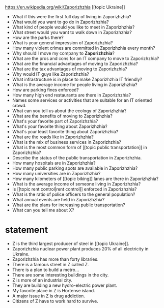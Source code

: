 https://en.wikipedia.org/wiki/Zaporizhzhia
[[topic Ukraine]]
- What if this were the first full day of living in Zaporizhzhia? 
- What would you want to go do in Zaporizhzhia? 
- What kind of people would you like to meet in Zaporizhzhia? 
- What street would you want to walk down in Zaporizhzhia?
- How are the parks there?
- What is your general impression of Zaporizhzhia?
- How many violent crimes are committed in Zaporizhzhia every month?
- Why should I move my company to **Zaporizhzhia**?
- What are the pros and cons for an IT company to move to Zaporizhzhia?
- What are the financial advantages of moving to Zaporizhzhia?
- What are the tax advantages of moving to Zaporizhzhia?
- Why would IT guys like Zaporizhzhia? 
- What infrastructure is in place to make Zaporizhzhia IT friendly?
- What is the average income for people living in Zaporizhzhia? 
- How are parking fines enforced?
- How many high end restaurants are there in Zaporizhzhia?
- Names some services or activities that are suitable for an IT oriented crowd.
- What can you tell us about the ecology of Zaporizhzhia?
- What are the benefits of moving to Zaporizhzhia?
- What's your favorite part of Zaporizhzhia?
- What's your favorite thing about Zaporizhzhia?
- What's your least favorite thing about Zaporizhzhia?
- What are the roads like in Zaporizhzhia?
- What is the mix of business services in Zaporizhzhia?
- What is the most common form of [[topic public transportation]] in Zaporizhzhia?
- Describe the status of the public transportation in Zaporizhzhia.
- How many hospitals are in Zaporizhzhia?
- How many public parking spots are available in Zaporizhzhia?
- How many universities are in Zaporizhzhia?
- How many kilometers of [[topic biking]] lanes are there in Zaporizhzhia?
- What is the average income of someone living in Zaporizhzhia?
- Is [[topic rent control|rent control]] enforced in Zaporizhzhia?
- What is the ratio of police officers to the general population?
- What annual events are held in Zaporizhzhia?
- What are the plans for increasing public transportation?
- What can you tell me about X?


# statement
- Z is the third largest producer of steel in [[topic Ukraine]].
- Zaporizhzhia nuclear power plant produces 20% of all electricity in Ukraine.
- Zaporizhzhia has more than forty libraries.
- There is a famous street in Z called Z.
- There is a plan to build a metro...
- There are some interesting buildings in the city.
- Z is more of an industrial city.
- They are building a new hydro-electric power plant.
- My favorite place in Z is Hortense island.
- A major issue in Z is drug addiction.
- Citizens of Z have to work hard to survive.